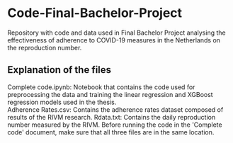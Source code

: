 # Code-Final-Bachelor-Project
Repository with code and data used in Final Bachelor Project analysing the effectiveness of adherence to COVID-19 measures in the Netherlands on the reproduction number.

## Explanation of the files
Complete code.ipynb: Notebook that contains the code used for preprocessing the data and training the linear regression and XGBoost regression models used in the thesis.<br/> 
Adherence Rates.csv: Contains the adherence rates dataset composed of results of the RIVM research.
Rdata.txt: Contains the daily reproduction number measured by the RIVM.
Before running the code in the 'Complete code' document, make sure that all three files are in the same location.
